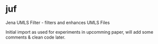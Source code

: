 # juf
Jena UMLS Filter - filters and enhances UMLS Files

Initial import as used for experiments in upcomming paper, will add some comments & clean code later.
